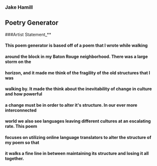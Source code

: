 ### Jake Hamill
## Poetry Generator
###Artist Statement_**

#### This poem generator is based off of a poem that I wrote while walking
#### around the block in my Baton Rouge neighborhood. There was a large storm on the
#### horizon, and it made me think of the fragility of the old structures that I was
#### walking by. It made the think about the inevitability of change in culture and how powerful
#### a change must be in order to alter it's structure. In our ever more interconnected
#### world we also see languages leaving different cultures at an escalating rate. This poem  
#### focuses on utilizing online language translators to alter the structure of my poem so that
#### it walks a fine line in between maintaining its structure and losing it all together.   
